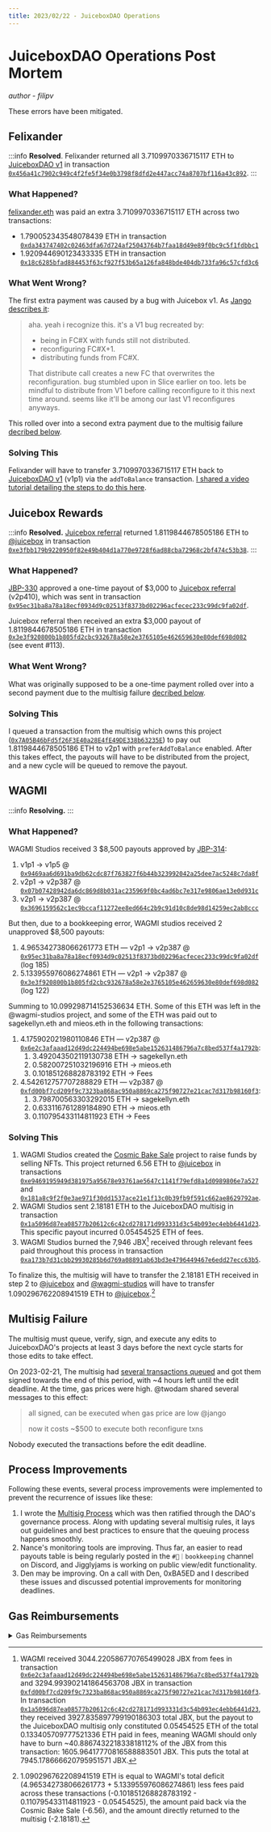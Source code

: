 ```yaml
---
title: 2023/02/22 - JuiceboxDAO Operations
---
```


# JuiceboxDAO Operations Post Mortem

*author - filipv*

These errors have been mitigated.

## Felixander

:::info
**Resolved**. Felixander returned all 3.7109970336715117 ETH to [JuiceboxDAO v1](https://juicebox.money/p/juicebox) in transaction [`0x456a41c7902c949c4f2fe5f34e0b3798f8dfd2e447acc74a8707bf116a43c892`](https://etherscan.io/tx/0x456a41c7902c949c4f2fe5f34e0b3798f8dfd2e447acc74a8707bf116a43c892).
:::

### What Happened?

[felixander.eth](https://etherscan.io/address/0xa8488938161c9afa127e93fef6d3447051588664) was paid an extra 3.7109970336715117 ETH across two transactions:

- 1.790052343548078439 ETH in transaction [`0xda343747402c02463dfa67d724af25043764b7faa18d49e89f0bc9c5f1fdbbc1`](https://etherscan.io/tx/0xda343747402c02463dfa67d724af25043764b7faa18d49e89f0bc9c5f1fdbbc1)
- 1.920944690123433335 ETH in transaction [`0x18c6285bfad884453f63cf927f53b65a126fa848bde404db733fa96c57cfd3c6`](https://etherscan.io/tx/0x18c6285bfad884453f63cf927f53b65a126fa848bde404db733fa96c57cfd3c6)

### What Went Wrong?

The first extra payment was caused by a bug with Juicebox v1. As [Jango describes it](https://discord.com/channels/775859454780244028/915334655144787998/1075044072164691988):

> aha. yeah i recognize this. it's a V1 bug recreated by:
>
> - being in FC#X with funds still not distributed.
> - reconfiguring FC#X+1.
> - distributing funds from FC#X.
>
> That distribute call creates a new FC that overwrites the reconfiguration. bug stumbled upon in Slice earlier on too.
> lets be mindful to distribute from V1 before calling reconfigure to it this next time around.
> seems like it'll be among our last V1 reconfigures anyways.

This rolled over into a second extra payment due to the multisig failure [decribed below](#multisig-failure).

### Solving This

Felixander will have to transfer 3.7109970336715117 ETH back to [JuiceboxDAO v1](https://juicebox.money/p/juicebox) (v1p1) via the `addToBalance` transaction. [I shared a video tutorial detailing the steps to do this here](https://discord.com/channels/775859454780244028/915334655144787998/1083878280861585448).

## Juicebox Rewards

:::info
**Resolved.** [Juicebox referral](https://juicebox.money/v2/p/410) returned 1.8119844678505186 ETH to [@juicebox](https://juicebox.money/@juicebox) in transaction [`0xe3fbb179b9220950f82e49b404d1a770e9728f6ad88cba72968c2bf474c53b38`](https://etherscan.io/tx/0xe3fbb179b9220950f82e49b404d1a770e9728f6ad88cba72968c2bf474c53b38).
:::

### What Happened?

[JBP-330](https://www.jbdao.org/p/330) approved a one-time payout of $3,000 to [Juicebox referral](https://juicebox.money/v2/p/410) (v2p410), which was sent in transaction [`0x95ec31ba8a78a18ecf0934d9c02513f8373bd02296acfecec233c99dc9fa02df`](https://etherscan.io/tx/0x95ec31ba8a78a18ecf0934d9c02513f8373bd02296acfecec233c99dc9fa02df).

Juicebox referral then received an extra $3,000 payout of 1.8119844678505186 ETH in transaction [`0x3e3f920800b1b805fd2cbc932678a58e2e3765105e462659630e80def698d082`](https://etherscan.io/tx/0x3e3f920800b1b805fd2cbc932678a58e2e3765105e462659630e80def698d082) (see event #113).

### What Went Wrong?

What was originally supposed to be a one-time payment rolled over into a second payment due to the multisig failure [decribed below](#multisig-failure).

### Solving This

I queued a transaction from the multisig which owns this project ([`0x7A05B46bFd5f26F3E40a28E4fE49DE338b63235E`](https://etherscan.io/address/0x7A05B46bFd5f26F3E40a28E4fE49DE338b63235E)) to pay out 1.8119844678505186 ETH to v2p1 with `preferAddToBalance` enabled. After this takes effect, the payouts will have to be distributed from the project, and a new cycle will be queued to remove the payout.

## WAGMI

:::info
**Resolving.**
:::

### What Happened?

WAGMI Studios received 3 $8,500 payouts approved by [JBP-314](https://www.jbdao.org/p/314):

1. v1p1 -> v1p5 @ [`0x9469aa6d691ba9db62cdc87f763827f6b44b323992042a25dee7ac5248c7da8f`](https://etherscan.io/tx/0x9469aa6d691ba9db62cdc87f763827f6b44b323992042a25dee7ac5248c7da8f)
2. v2p1 -> v2p387 @ [`0x07b07428942da6dc869d8b031ac235969f0bc4ad6bc7e317e9806ae13e0d931c`](https://etherscan.io/tx/0x07b07428942da6dc869d8b031ac235969f0bc4ad6bc7e317e9806ae13e0d931c)
3. v2p1 -> v2p387 @ [`0x3696159562c1ec9bccaf11272ee8ed664c2b9c91d10c8de98d14259ec2ab8ccc`](https://etherscan.io/tx/0x3696159562c1ec9bccaf11272ee8ed664c2b9c91d10c8de98d14259ec2ab8ccc)

But then, due to a bookkeeping error, WAGMI studios received 2 unapproved $8,500 payouts:

1. 4.965342738066261773 ETH — v2p1 -> v2p387 @ [`0x95ec31ba8a78a18ecf0934d9c02513f8373bd02296acfecec233c99dc9fa02df`](https://etherscan.io/tx/0x95ec31ba8a78a18ecf0934d9c02513f8373bd02296acfecec233c99dc9fa02df) (log 185)
2. 5.133955976086274861 ETH — v2p1 -> v2p387 @ [`0x3e3f920800b1b805fd2cbc932678a58e2e3765105e462659630e80def698d082`](https://etherscan.io/tx/0x3e3f920800b1b805fd2cbc932678a58e2e3765105e462659630e80def698d082) (log 122)

Summing to 10.099298714152536634 ETH. Some of this ETH was left in the @wagmi-studios project, and some of the ETH was paid out to sagekellyn.eth and mieos.eth in the following transactions:

1. 4.175902021980110846 ETH — v2p387 @ [`0x6e2c3afaaad12d49dc224494be698e5abe152631486796a7c8bed537f4a1792b`](https://etherscan.io/tx/0x6e2c3afaaad12d49dc224494be698e5abe152631486796a7c8bed537f4a1792b):
	1. 3.492043502119130738 ETH -> sagekellyn.eth
	2. 0.582007251032196916 ETH -> mieos.eth
	3. 0.101851268828783192 ETH -> Fees
2. 4.542612757707288829 ETH — v2p387 @ [`0xfd00bf7cd209f9c7323ba868ac950a8869ca275f90727e21cac7d317b98160f3`](https://etherscan.io/tx/0xfd00bf7cd209f9c7323ba868ac950a8869ca275f90727e21cac7d317b98160f3):
	1. 3.798700563303292015 ETH -> sagekellyn.eth
	2. 0.633116761289184890 ETH -> mieos.eth
	3. 0.110795433114811923 ETH -> Fees

### Solving This

1. WAGMI Studios created the [Cosmic Bake Sale](https://juicebox.money/v2/p/466) project to raise funds by selling NFTs. This project returned 6.56 ETH to [@juicebox](https://juicebox.money/juicebox) in transactions [`0xe9469195949d381975a95678e93761ae5647c1141f79efd8a1d0989806e7a527`](https://etherscan.io/tx/0xe9469195949d381975a95678e93761ae5647c1141f79efd8a1d0989806e7a527) and [`0x181a8c9f2f0e3ae971f30dd1537ace21e1f13c0b39fb9f591c662ae8629792ae`](https://etherscan.io/tx/0x181a8c9f2f0e3ae971f30dd1537ace21e1f13c0b39fb9f591c662ae8629792ae).
2. WAGMI Studios sent 2.18181 ETH to the JuiceboxDAO multisig in transaction [`0x1a5096d87ea08577b20612c6c42cd278171d993331d3c54b093ec4ebb6441d23`](https://etherscan.io/tx/0x1a5096d87ea08577b20612c6c42cd278171d993331d3c54b093ec4ebb6441d23). This specific payout incurred 0.05454525 ETH of fees.
3. WAGMI Studios burned the 7,946 JBX[^1] received through relevant fees paid throughout this process in transaction [`0xa173b7d31cbb29930285b6d769a08891ab63bd3e4796449467e6edd27ecc63b5`](https://etherscan.io/tx/0xa173b7d31cbb29930285b6d769a08891ab63bd3e4796449467e6edd27ecc63b5).

To finalize this, the multisig will have to transfer the 2.18181 ETH received in step 2 to [@juicebox](https://juicebox.money/@juicebox) and [@wagmi-studios](https://juicebox.money/@wagmi-studios) will have to transfer 1.090296762208941519 ETH to [@juicebox](https://juicebox.money/@juicebox).[^2]

## Multisig Failure

The multisig must queue, verify, sign, and execute any edits to JuiceboxDAO's projects at least 3 days before the next cycle starts for those edits to take effect.

On 2023-02-21, The multisig had [several transactions queued](https://discord.com/channels/775859454780244028/881204325374906388/1077729195305738301) and got them signed towards the end of this period, with ~4 hours left until the edit deadline. At the time, gas prices were high. @twodam shared several messages to this effect:

> all signed, can be executed when gas price are low @jango
>
> now it costs ~$500 to execute both reconfigure txns

Nobody executed the transactions before the edit deadline.

## Process Improvements

Following these events, several process improvements were implemented to prevent the recurrence of issues like these:

1. I wrote the [Multisig Process](https://docs.juicebox.money/dao/multisig/README.md) which was then ratified through the DAO's governance process. Along with updating several multisig rules, it lays out guidelines and best practices to ensure that the queuing process happens smoothly.
2. Nance's monitoring tools are improving. Thus far, an easier to read payouts table is being regularly posted in the `#🧾｜bookkeeping` channel on Discord, and Jigglyjams is working on public view/edit functionality.
3. Den may be improving. On a call with Den, 0xBA5ED and I described these issues and discussed potential improvements for monitoring deadlines.

## Gas Reimbursements

<details>

<summary>Gas Reimbursements</summary>

Several transactions (such as payout distributions from JuiceboxDAO's projects) were reimbursed in JuiceboxDAO multisig [transaction 225](https://app.safe.global/eth:0xAF28bcB48C40dBC86f52D459A6562F658fc94B1e/transactions/tx?id=multisig_0xAF28bcB48C40dBC86f52D459A6562F658fc94B1e_0x703dcb96a2cefa834a0306937f388b2b36de69d7334421fd41176938ef5d5fcf) and have not been included below.

| Executor | Transaction Hash | Gas Fee | Description |
| --- | --- | --- | --- |
| [`felixander.eth`](https://etherscan.io/address/0xa8488938161c9afa127e93fef6d3447051588664) | [`0x456a41c7902c949c4f2fe5f34e0b3798f8dfd2e447acc74a8707bf116a43c892`](https://etherscan.io/tx/0x456a41c7902c949c4f2fe5f34e0b3798f8dfd2e447acc74a8707bf116a43c892) | 0.000500794842115568 ETH | Return funds to JuiceboxDAO v1 |
| [`filipv.eth`](https://etherscan.io/address/0x30670d81e487c80b9edc54370e6eaf943b6eab39) | [`0xe3fbb179b9220950f82e49b404d1a770e9728f6ad88cba72968c2bf474c53b38`](https://etherscan.io/tx/0xe3fbb179b9220950f82e49b404d1a770e9728f6ad88cba72968c2bf474c53b38) | 0.003619957600832175 ETH | Distribute funds from Juicebox referral to @juicebox |
| [`0xstvg.eth`](https://etherscan.io/address/0x28C173B8F20488eEF1b0f48Df8453A2f59C38337) | [`0xb05a0d2a5f50f1b29566a6598a9e92c1f6d9026289b60cd050d48bc058e9267f`](https://etherscan.io/tx/0xb05a0d2a5f50f1b29566a6598a9e92c1f6d9026289b60cd050d48bc058e9267f) | 0.00388170362528872 ETH | Reconfigure Juicebox referral to add payout to @juicebox |
| [`experiments.daodevinc.eth`](https://etherscan.io/address/0x190803C6dF6141a5278844E06420bAa71c622ea4) | [`0x9c460cc6b510a493f27576ea525154199f7ef1f38c08e5802bf3acadcd7403ad`](https://etherscan.io/tx/0x9c460cc6b510a493f27576ea525154199f7ef1f38c08e5802bf3acadcd7403ad) | 0.0036082057485936 ETH | Reconfigure Juicebox referral to remove the payout to @juicebox |
| [`sagekellyn.eth`](https://etherscan.io/address/0x90eda5165e5e1633e0bdb6307cdecae564b10ff7) | [`0xa173b7d31cbb29930285b6d769a08891ab63bd3e4796449467e6edd27ecc63b5`](https://etherscan.io/tx/0xa173b7d31cbb29930285b6d769a08891ab63bd3e4796449467e6edd27ecc63b5) | 0.00932121015158826 ETH | Burning surplus JBX from various fees. |
| [`sagekellyn.eth`](https://etherscan.io/address/0x90eda5165e5e1633e0bdb6307cdecae564b10ff7) | [`0x423b9c1988b6288a533c567f65103d48ce8bab11b74704b0bd41f12701c260cb`](https://etherscan.io/tx/0x423b9c1988b6288a533c567f65103d48ce8bab11b74704b0bd41f12701c260cb) | 0.025262995409554902 ETH | Create Cosmic Bake Sale. |
| [`jango.eth`](https://etherscan.io/address/0x823b92d6a4b2aed4b15675c7917c9f922ea8adad) | [`0x181a8c9f2f0e3ae971f30dd1537ace21e1f13c0b39fb9f591c662ae8629792ae`](https://etherscan.io/tx/0x181a8c9f2f0e3ae971f30dd1537ace21e1f13c0b39fb9f591c662ae8629792ae) | 0.003786087562560637 ETH | Distribute payouts from Cosmic Bake Sale. |
| [`mieos.eth`](https://etherscan.io/address/0xe7879a2d05dba966fcca34ee9c3f99eee7edefd1) | [`0xe9469195949d381975a95678e93761ae5647c1141f79efd8a1d0989806e7a527`](https://etherscan.io/tx/0xe9469195949d381975a95678e93761ae5647c1141f79efd8a1d0989806e7a527) | 0.009882833010766423 ETH | Distribute payouts from Cosmic Bake Sale. |
| [`sagekellyn.eth`](https://etherscan.io/address/0x90eda5165e5e1633e0bdb6307cdecae564b10ff7) | [`0x8e6aa87f9efbf231e70f848d241a1b9ecabceb499224cc822a4561bab0a34c22`](https://etherscan.io/tx/0x8e6aa87f9efbf231e70f848d241a1b9ecabceb499224cc822a4561bab0a34c22) | 0.009649575021010464 ETH | Edit Cosmic Bake Sale. |
| [`0x84575A7EB7D471aC5bc1cE5E11a31Be7E8640226`](https://etherscan.io/address/0x84575a7eb7d471ac5bc1ce5e11a31be7e8640226) | [`0x6e2c3afaaad12d49dc224494be698e5abe152631486796a7c8bed537f4a1792b`](https://etherscan.io/tx/0x6e2c3afaaad12d49dc224494be698e5abe152631486796a7c8bed537f4a1792b) | 0.009452726007661986 ETH | Distribute unapproved payouts to WAGMI Studios (1). |
| [`0x84575A7EB7D471aC5bc1cE5E11a31Be7E8640226`](https://etherscan.io/address/0x84575a7eb7d471ac5bc1ce5e11a31be7e8640226) | [`0xfd00bf7cd209f9c7323ba868ac950a8869ca275f90727e21cac7d317b98160f3`](https://etherscan.io/tx/0xfd00bf7cd209f9c7323ba868ac950a8869ca275f90727e21cac7d317b98160f3) | 0.010286132553559404 ETH | Distribute unapproved payouts to WAGMI Studios (2). |

</details>

[^1]: WAGMI received 3044.220586770765499028 JBX from fees in transaction [`0x6e2c3afaaad12d49dc224494be698e5abe152631486796a7c8bed537f4a1792b`](https://etherscan.io/tx/0x6e2c3afaaad12d49dc224494be698e5abe152631486796a7c8bed537f4a1792b) and 3294.993902141864563708 JBX in transaction [`0xfd00bf7cd209f9c7323ba868ac950a8869ca275f90727e21cac7d317b98160f3`](https://etherscan.io/tx/0xfd00bf7cd209f9c7323ba868ac950a8869ca275f90727e21cac7d317b98160f3). In transaction [`0x1a5096d87ea08577b20612c6c42cd278171d993331d3c54b093ec4ebb6441d23`](https://etherscan.io/tx/0x1a5096d87ea08577b20612c6c42cd278171d993331d3c54b093ec4ebb6441d23), they received 3927.835897799190186303 total JBX, but the payout to the JuiceboxDAO multisig only constituted 0.05454525 ETH of the total 0.133405709777521336 ETH paid in fees, meaning WAGMI should only have to burn ~40.886743221833818112% of the JBX from this transaction: 1605.96417770816588883501 JBX. This puts the total at 7945.178666620795951571 JBX.
[^2]: 1.090296762208941519 ETH is equal to WAGMI's total deficit (4.965342738066261773 + 5.133955976086274861) less fees paid across these transactions (-0.101851268828783192 - 0.110795433114811923 - 0.05454525), the amount paid back via the Cosmic Bake Sale (-6.56), and the amount directly returned to the multisig (-2.18181).
